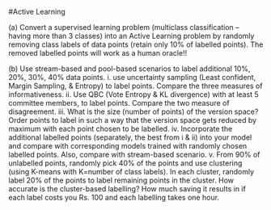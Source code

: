   
#Active Learning

(a) Convert a supervised learning problem (multiclass classification – having more than 3 classes) into an Active Learning problem by randomly removing class labels of data points (retain only 10% of labelled points). The removed labelled points will work as a human oracle!!

(b) Use stream-based and pool-based scenarios to label additional 10%, 20%, 30%, 40% data points.
i. use uncertainty sampling (Least confident, Margin Sampling, & Entropy) to label points. Compare the three measures of informativeness.
ii. Use QBC (Vote Entropy & KL divergence) with at least 5 committee members, to label points. Compare the two measure of disagreement.
iii. What is the size (number of points) of the version space? Order points to label in such a way that the version space gets reduced by maximum with each point chosen to be labelled. 
iv. Incorporate the additional labelled points (separately, the best from i & ii) into your model and compare with corresponding models trained with randomly chosen labelled points. Also, compare with stream-based scenario. 
v. From 90% of unlabelled points, randomly pick 40% of the points and use clustering (using K-means with K=number of class labels). In each cluster, randomly label 20% of the points to label remaining points in the cluster. How accurate is the cluster-based labelling? How much saving it results in if each label costs you Rs. 100 and each labelling takes one hour.
